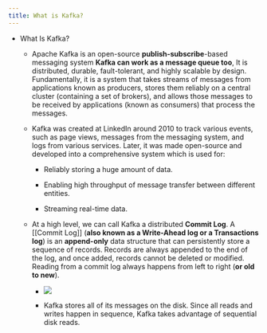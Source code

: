 ```yaml
---
title: What is Kafka?
---
```


- What Is Kafka?
	 - Apache Kafka is an open-source **publish-subscribe**-based messaging system __Kafka can work as a message queue too__,  It is distributed, durable, fault-tolerant, and highly scalable by design. Fundamentally, it is a system that takes streams of messages from applications known as producers, stores them reliably on a central cluster (containing a set of brokers), and allows those messages to be received by applications (known as consumers) that process the messages.

	 - Kafka was created at LinkedIn around 2010 to track various events, such as page views, messages from the messaging system, and logs from various services. Later, it was made open-source and developed into a comprehensive system which is used for:
		 - Reliably storing a huge amount of data.

		 - Enabling high throughput of message transfer between different entities.

		 - Streaming real-time data.

	 - At a high level, we can call Kafka a distributed **Commit Log**. A [[Commit Log]] (__also known as a Write-Ahead log or a Transactions log__) is an **append-only** data structure that can persistently store a sequence of records. Records are always appended to the end of the log, and once added, records cannot be deleted or modified. Reading from a commit log always happens from left to right (__or old to new__).
		 - ![](https://firebasestorage.googleapis.com/v0/b/firescript-577a2.appspot.com/o/imgs%2Fapp%2Fsoftware-architecture%2FoF0FNV5Zxo.png?alt=media&token=d45c4dd7-f793-4afe-a54e-197500703d32)

		 - Kafka stores all of its messages on the disk. Since all reads and writes happen in sequence, Kafka takes advantage of sequential disk reads.
